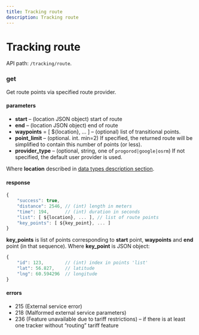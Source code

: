 ```yaml
---
title: Tracking route
description: Tracking route
---
```


# Tracking route

API path: `/tracking/route`.

### get
Get route points via specified route provider.

#### parameters

*   **start** – (location JSON object) start of route
*   **end** – (location JSON object) end of route
*   **waypoints** = \[ ${location}, ... \] – (optional) list of transitional points.
*   **point_limit** – (optional. int. min=2) If specified, the returned route will be simplified to contain this number of points (or less).
*   **provider_type** – (optional, string, one of `progorod|google|osrm`) If not specified, the default user provider is used.

Where **location** described in [data types description section](../../../getting-started.md#data-types).

#### response
```js
{
    "success": true,
    "distance": 2546, // (int) length in meters
    "time": 194,      // (int) duration in seconds
    "list": [ ${location}, ... ], // list of route points
    "key_points": [ ${key_point}, ... ] 
}
```

**key_points** is list of points corresponding to **start** point, **waypoints** and **end** point (in that sequence). Where **key_point** is JSON object:
```js
{
    "id": 123,        // (int) index in points 'list'
    "lat": 56.827,    // latitude
    "lng": 60.594296  // longitude
}
```

#### errors
*   215 (External service error)
*   218 (Malformed external service parameters)
*   236 (Feature unavailable due to tariff restrictions) – if there is at least one tracker without “routing” tariff feature

